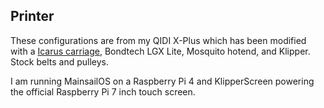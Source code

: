 ## Printer

These configurations are from my QIDI X-Plus which has been modified with a [Icarus carriage](https://www.printables.com/model/130789-icarus-2-qidi-x-max-x-plus-i-mate-carriage-orbiter), Bondtech LGX Lite, Mosquito hotend, and Klipper. Stock belts and pulleys.

I am running MainsailOS on a Raspberry Pi 4 and KlipperScreen powering the official Raspberry Pi 7 inch touch screen.
